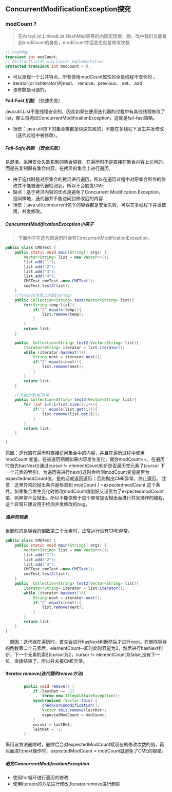 ## ConcurrentModificationException探究

### modCount  ?

> 在ArrayList,LinkedList,HashMap等等的内部实现增，删，改中我们总能看到modCount的身影，modCount字面意思就是修改次数 

```java 
// HashMap
transient int modCount;
// AbstractList的 subclasses implementation
protected transient int modCount = 0;
```

- 可以发现一个公共特点，所有使用modCount属性的全是线程不安全的 。
- iterator(or listiterator)的next、 remove、previous、 set、 add
- 该参数是可选的。

**Fail-Fast 机制** （快速失败）

java.util.List不是线程安全的，因此如果在使用迭代器的过程中有其他线程修改了list，那么将抛出ConcurrentModificationException，这就是fail-fast策略。

- 场景：java.util包下的集合类都是快速失败的，不能在多线程下发生并发修改（迭代过程中被修改）。  

##### Fail-Safe机制 （安全失败）

易混淆。采用安全失败机制的集合容器，在遍历时不是直接在集合内容上访问的，而是先复制原有集合内容，在拷贝的集合上进行遍历。

- 由于迭代时是对原集合的拷贝进行遍历，所以在遍历过程中对原集合所作的修改并不能被迭代器检测到，所以不会触发CME
- 缺点：基于拷贝内容的优点是避免了Concurrent Modification Exception，但同样地，迭代器并不能访问到修改后的内容
- 场景：java.util.concurrent包下的容器都是安全失败，可以在多线程下并发使用，并发修改。

##### ConcurrentModificationException小栗子

> 下面例子在迭代器遍历时会有ConcurrentModificationException。

```java
public class CMETest {
    public static void main(String[] args) {
        Vector<String> list = new Vector<>();
        list.add("1");
        list.add("2");
        list.add("3");
        list.add("4");
        CMETest cmeTest =new CMETest();
        cmeTest.test2(list);
    }
    //foreach本质上还是Iterator
    public Collection<String> test(Vector<String> list){
        for(String temp:list){
            if("2".equals(temp)){
                list.remove(temp);
            }
        }
        return list;
    }

    public  Collection<String> test2(Vector<String> list){
        Iterator<String> iterator = list.iterator();
        while (iterator.hasNext()){
            String next = iterator.next();
            if("2".equals(next)){
                list.remove(next);
            }
        }
        return list;
    }

    //不会出现CME异常
    public Collection<String> test3(Vector<String> list){
        for (int i=0;i<list.size();i++){
            if("2".equals(list.get(i))){
                list.remove(list.get(i));
            }
        }
        return list;
    }

}

```

  原因：迭代器在遍历时直接访问集合中的内容，并且在遍历过程中使用 modCount 变量，在被遍历期间如果内容发生变化，就会modCount++。在遍历时首先hasNext()通过cursor != elementCount判断是否遍历完元素了(cursor 下一个元素的索引)。为遍历完进行next()这时会检测modCount变量是否为expectedmodCount值，是的话就返回遍历；否则抛出CME异常，终止遍历。 注意：这里异常的抛出条件是检测到 modCount！=expectedmodCount 这个条件。如果集合发生变化时修改modCount值刚好又设置为了expectedmodCount值，则异常不会抛出。所以不能依赖于这个异常是否抛出而进行并发操作的编程，这个异常只建议用于检测并发修改的bug。        

##### 诡异的现象

当删除的是容器的倒数第二个元素时，正常运行没有CME异常。

```java
public class CMETest {
    public static void main(String[] args) {
        Vector<String> list = new Vector<>();
        list.add("1");
        list.add("2");
        list.add("3");
        CMETest cmeTest =new CMETest();
        cmeTest.test2(list);
    }
    public  Collection<String> test2(Vector<String> list){
        Iterator<String> iterator = list.iterator();
        while (iterator.hasNext()){
            String next = iterator.next();
            if("2".equals(next)){
                list.remove(next);
            }
        }
        return list;
    }
}
```

　原因：迭代器在遍历时，首先会进行hasNext判断然后才进行next。在删除容器的倒数第二个元素后，elementCount--即时此时容量为2，然后进行hasNext判断，下一个元素的索引cursor为2，cursor != elementCount为false,没有下一位，直接结束了。所以并未报CME异常。

##### Iterator.remove(迭代器的remve方法)

```java
        public void remove() {
            if (lastRet == -1)
                throw new IllegalStateException();
            synchronized (Vector.this) {
                checkForComodification();
                Vector.this.remove(lastRet);
                expectedModCount = modCount;
            }
            cursor = lastRet;
            lastRet = -1;
        }
```

采用该方法删除时，删除后会对expectedModCount赋现在的修改次数的值，再后面进行next操作时，expectedModCount = modCount就避免了CME的报错。



#####  避免ConcurrentModificationException

- 使用for循环进行遍历的修改
- 使用Iterator的方法进行修改,Iterator.remove进行删除



​       

​
